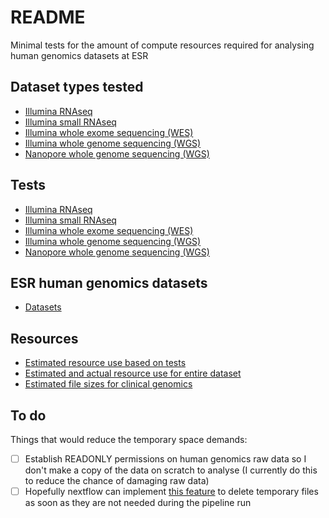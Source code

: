 # README

Minimal tests for the amount of compute resources required for analysing human genomics datasets at ESR

## Dataset types tested

- [Illumina RNAseq](https://www.illumina.com/techniques/sequencing/rna-sequencing.html)
- [Illumina small RNAseq](https://www.illumina.com/techniques/sequencing/rna-sequencing/small-rna-seq.html)
- [Illumina whole exome sequencing (WES)](https://www.illumina.com/techniques/sequencing/dna-sequencing/targeted-resequencing/exome-sequencing.html)
- [Illumina whole genome sequencing (WGS)](https://www.illumina.com/techniques/sequencing/dna-sequencing/whole-genome-sequencing.html)
- [Nanopore whole genome sequencing (WGS)](https://nanoporetech.com/applications/whole-genome-sequencing)

## Tests

- [Illumina RNAseq](./docs/analysis_docs/illumina_RNAseq.md)
- [Illumina small RNAseq](./docs/analysis_docs/illumina_smallRNAseq.md)
- [Illumina whole exome sequencing (WES)](./docs/analysis_docs/illumina_WES.md)
- [Illumina whole genome sequencing (WGS)](./docs/analysis_docs/illumina_WGS.md)
- [Nanopore whole genome sequencing (WGS)](./docs/analysis_docs/nanopore_WGS.md)

## ESR human genomics datasets

- [Datasets](./docs/datasets/datasets.csv)

## Resources

- [Estimated resource use based on tests](./results/resource_use.csv)
- [Estimated and actual resource use for entire dataset](./results/resources_estimated_actual.csv)
- [Estimated file sizes for clinical genomics](./results/clinical_genomics_file_sizes.md)

## To do

Things that would reduce the temporary space demands:

- [ ] Establish READONLY permissions on human genomics raw data so I don't make a copy of the data on scratch to analyse (I currently do this to reduce the chance of damaging raw data)
- [ ] Hopefully nextflow can implement [this feature](https://github.com/nextflow-io/nextflow/issues/452) to delete temporary files as soon as they are not needed during the pipeline run
